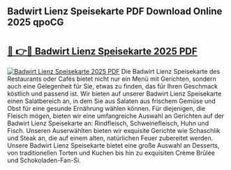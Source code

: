## Badwirt Lienz Speisekarte PDF Download Online 2025 qpoCG

# <h2><a href="http://gc8n85.nevu.top/?p=Badwirt+Lienz+Speisekarte">🔗 👉🔴 Badwirt Lienz Speisekarte 2025 PDF</a></h2>

[![Badwirt Lienz Speisekarte 2025 PDF](https://i.imgur.com/dBaPXMq.png)](http://gc8n85.nevu.top/?p=Badwirt+Lienz+Speisekarte)
Die Badwirt Lienz Speisekarte des Restaurants oder Cafés bietet nicht nur ein Menü mit Gerichten, sondern auch eine Gelegenheit für Sie, etwas zu finden, das für Ihren Geschmack köstlich und passend ist. Wir bieten auf unserer Badwirt Lienz Speisekarte einen Salatbereich an, in dem Sie aus Salaten aus frischem Gemüse und Obst für eine gesunde Ernährung wählen können. Für diejenigen, die Fleisch mögen, bieten wir eine umfangreiche Auswahl an Gerichten auf der Badwirt Lienz Speisekarte an: Rindfleisch, Schweinefleisch, Huhn und Fisch. Unseren Auserwählten bieten wir exquisite Gerichte wie Schaschlik und Steak an, die auf einem alten, natürlichen Feuer zubereitet werden. Unsere Badwirt Lienz Speisekarte bietet eine große Auswahl an Desserts, von traditionellen Torten und Kuchen bis hin zu exquisiten Crème Brûlée und Schokoladen-Fan-Si.
